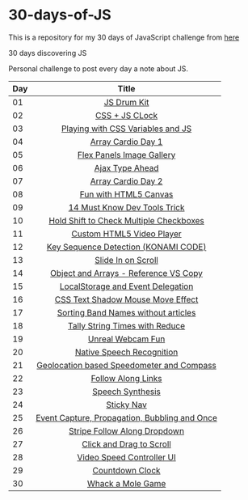 # 30-days-of-JS
This is a repository for my 30 days of JavaScript challenge from [here](https://javascript30.com/)

30 days discovering JS

Personal challenge to post every day a note about JS.

| Day | Title      |
| --- |:----------:|
| 01 | [JS Drum Kit](day01/)|
| 02 | [CSS + JS CLock](day02/)|
| 03 | [Playing with CSS Variables and JS](day03/)|
| 04 | [Array Cardio Day 1](day04/)|
| 05 | [Flex Panels Image Gallery](day05/)|
| 06 | [Ajax Type Ahead](day06/)|
| 07 | [Array Cardio Day 2](day07/)|
| 08 | [Fun with HTML5 Canvas](day08/)|
| 09 | [14 Must Know Dev Tools Trick](day09/)|
| 10 | [Hold Shift to Check Multiple Checkboxes](day10/)|
| 11 | [Custom HTML5 Video Player](day11/)|
| 12 | [Key Sequence Detection (KONAMI CODE)](day12/)|
| 13 | [Slide In on Scroll](day13/)|
| 14 | [Object and Arrays - Reference VS Copy](day14/)|
| 15 | [LocalStorage and Event Delegation](day15/)|
| 16 | [CSS Text Shadow Mouse Move Effect](day16/)|
| 17 | [Sorting Band Names without articles](day17/)|
| 18 | [Tally String Times with Reduce](day18/)|
| 19 | [Unreal Webcam Fun](day19/)|
| 20 | [Native Speech Recognition](day20/)|
| 21 | [Geolocation based Speedometer and Compass](day21/)|
| 22 | [Follow Along Links](day22/)|
| 23 | [Speech Synthesis](day23/)|
| 24 | [Sticky Nav](day24/)|
| 25 | [Event Capture, Propagation, Bubbling and Once](day25/)|
| 26 | [Stripe Follow Along Dropdown](day26/)|
| 27 | [Click and Drag to Scroll](day27/)|
| 28 | [Video Speed Controller UI](day28/)|
| 29 | [Countdown Clock](day29/)|
| 30 | [Whack a Mole Game](day30/)|
